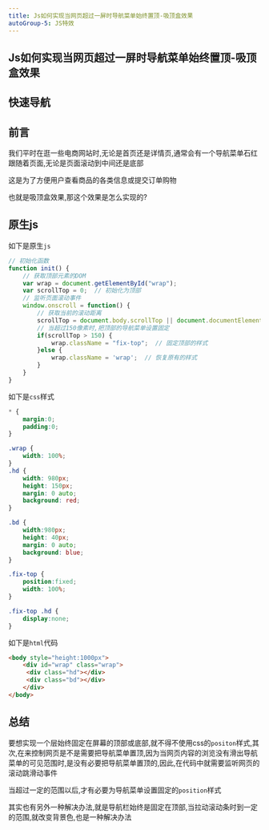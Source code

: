 ```yaml
---
title: Js如何实现当网页超过一屏时导航菜单始终置顶-吸顶盒效果
autoGroup-5: JS特效
---
```


## Js如何实现当网页超过一屏时导航菜单始终置顶-吸顶盒效果

## 快速导航

<TOC />

## 前言

我们平时在逛一些电商网站时,无论是首页还是详情页,通常会有一个导航菜单石红跟随着页面,无论是页面滚动到中间还是底部

这是为了方便用户查看商品的各类信息或提交订单购物

也就是吸顶盒效果,那这个效果是怎么实现的?


## 原生js

如下是原生`js`

```js
// 初始化函数
function init() {
    // 获取顶部元素的DOM
    var wrap = document.getElementById("wrap");
    var scrollTop = 0;  // 初始化为顶部
    // 监听页面滚动事件
    window.onscroll = function() {
        // 获取当前的滚动距离
        scrollTop = document.body.scrollTop || document.documentElement.scrollTop;
        // 当超过150像素时,把顶部的导航菜单设置固定
        if(scrollTop > 150) {
            wrap.className = "fix-top";  // 固定顶部的样式
        }else {
            wrap.className = 'wrap';  // 恢复原有的样式
        }
    }
}
```
如下是`css`样式
```css
* {
    margin:0;
    padding:0;
}

.wrap {
    width: 100%;
}
.hd {
    width: 980px;
    height: 150px;
    margin: 0 auto;
    background: red;
}

.bd {
    width:980px;
    height: 40px;
    margin: 0 auto;
    background: blue;
}

.fix-top {
    position:fixed;
    width: 100%;
}

.fix-top .hd {
    display:none;
}
```
如下是`html`代码
```html
<body style="height:1000px">
    <div id="wrap" class="wrap">
     <div class="hd"></div>
     <div class="bd"></div>
    </div>
</body>

```

## 总结

要想实现一个层始终固定在屏幕的顶部或底部,就不得不使用css的`positon`样式,其次,在来控制网页是不是需要把导航菜单置顶,因为当网页内容的浏览没有滑出导航菜单的可见范围时,是没有必要把导航菜单置顶的,因此,在代码中就需要监听网页的滚动跳滑动事件

当超过一定的范围以后,才有必要为导航菜单设置固定的`position`样式

其实也有另外一种解决办法,就是导航栏始终是固定在顶部,当拉动滚动条时到一定的范围,就改变背景色,也是一种解决办法

<footer-FooterLink :isShareLink="false" :isDaShang="true" />
<footer-FeedBack />